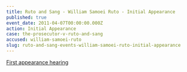 ```yaml
---
title: Ruto and Sang - William Samoei Ruto - Initial Appearance
published: true
event_date: 2011-04-07T00:00:00.000Z
action: Initial Appearance
case: the-prosecutor-v-ruto-and-sang
accused: william-samoei-ruto
slug: ruto-and-sang-events-william-samoei-ruto-initial-appearance
---
```



[First appearance hearing](https://youtu.be/CQ09M8LeVJA)